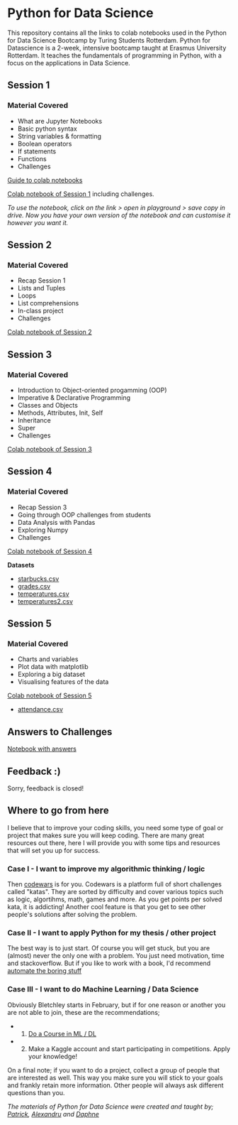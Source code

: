 # Python for Data Science

This repository contains all the links to colab notebooks used in the Python for Data Science Bootcamp by Turing Students Rotterdam.
Python for Datascience is a 2-week, intensive bootcamp taught at Erasmus University Rotterdam. It teaches the fundamentals of programming in Python, with a focus on the applications in Data Science.


## Session 1

### Material Covered

- What are Jupyter Notebooks
- Basic python syntax
- String variables & formatting
- Boolean operators
- If statements
- Functions
- Challenges

[Guide to colab notebooks](https://colab.research.google.com/drive/1ACwdzMt4Q-y65LQfgLA5GeFOH4Wa80fL)

[Colab notebook of Session 1](https://colab.research.google.com/drive/1ah0xvaOlYWh7Lhf_YLzKs8q1nHlkg7Wq) including challenges.

*To use the notebook, click on the link > open in playground > save copy in drive. Now you have your own version of the notebook and can customise it however you want it.*

## Session 2

### Material Covered

- Recap Session 1
- Lists and Tuples
- Loops
- List comprehensions
- In-class project
- Challenges


[Colab notebook of Session 2](https://colab.research.google.com/drive/1Nn-ouP_veIp1HUJDbUXJtx6FRdiFk758)

## Session 3

### Material Covered

- Introduction to Object-oriented progamming (OOP)
- Imperative & Declarative Programming
- Classes and Objects
- Methods, Attributes, Init, Self
- Inheritance
- Super
- Challenges

[Colab notebook of Session 3](https://colab.research.google.com/drive/1jy69K0h5EiBCglHNtFLrL6Rc9x1CJ2HB)

## Session 4

### Material Covered

- Recap Session 3
- Going through OOP challenges from students
- Data Analysis with Pandas
- Exploring Numpy 
- Challenges

[Colab notebook of Session 4](https://colab.research.google.com/drive/1WU0smWlJcH4cco1IzbSj1hLwfDxCbBlx)


**Datasets**
  - [starbucks.csv](https://drive.google.com/file/d/1NKF082QunOJEkbIGIUJcgrIdCDtP7RNj/view?usp=sharing)
  - [grades.csv](https://drive.google.com/file/d/1HGSE6UD52t5jppRgMci6CWkmvsy0tOaU/view?usp=sharing)
  - [temperatures.csv](https://drive.google.com/file/d/18fXO9QJ0SIFhHkCp5oCDBf_blTzg0kFE/view?usp=sharing)
  - [temperatures2.csv](https://drive.google.com/file/d/1siagnXqQFVQPDWSlpsi2lu-czhRf-QLq/view?usp=sharing)


## Session 5

### Material Covered

- Charts and variables
- Plot data with matplotlib
- Exploring a big dataset
- Visualising features of the data

[Colab notebook of Session 5](https://colab.research.google.com/drive/1Jxx38ukOKpIBrEW3yPFO-NY8hPJkvoRf)

- [attendance.csv](https://drive.google.com/file/d/1hWJDvIm3oViC0G_H7WU5lODuSNP-rBUz/view?usp=sharing)


## Answers to Challenges

[Notebook with answers](https://colab.research.google.com/drive/1bANk9POew9Uyq3iu9Q2BDdVjdxyVb26c)


## Feedback :)

Sorry, feedback is closed!

## Where to go from here

I believe that to improve your coding skills, you need some type of goal or project that makes sure you will keep coding.
There are many great resources out there, here I will provide you with some tips and resources that will set you up for success.

### Case I - I want to improve my algorithmic thinking / logic

Then [codewars](https://www.codewars.com/) is for you. Codewars is a platform full of short challenges called "katas". They are sorted by difficulty and cover various topics such as logic, algortihms, math, games and more. As you get points per solved kata, it is addicting! Another cool feature is that you get to see other people's solutions after solving the problem. 

### Case II - I want to apply Python for my thesis / other project

The best way is to just start. Of course you will get stuck, but you are (almost) never the only one with a problem. You just need motivation, time and stackoverflow.
But if you like to work with a book, I'd recommend [automate the boring stuff](https://automatetheboringstuff.com/)

### Case III - I want to do Machine Learning / Data Science 

Obviously Bletchley starts in February, but if for one reason or another you are not able to join, these are the recommendations;

- 1. [Do a Course in ML / DL](https://digitaldefynd.com/best-machine-learning-and-deep-learning-courses/)
- 2. Make a Kaggle account and start participating in competitions. Apply your knowledge!

On a final note; if you want to do a project, collect a group of people that are interested as well. This way you make sure you will stick to your goals and frankly retain more information. Other people will always ask different questions than you.




*The materials of Python for Data Science were created and taught by; [Patrick](https://nl.linkedin.com/in/patrickmous), [Alexandru](https://nl.linkedin.com/in/alexandru-socolov-aba690123) and [Daphne](https://nl.linkedin.com/in/daphnecornelisse)*
